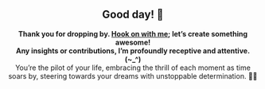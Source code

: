 <!DOCTYPE html>
<html>

<body>

<div style="text-align: center;">
  <h2>Good day! 👋</h2>
  <p>
    <strong>Thank you for dropping by. <a href ="mailto:amicableycot@gmail.com">Hook on with me</a>; let’s create something awesome!</strong><br>
    <strong>Any insights or contributions, I’m profoundly receptive and attentive. (~_^)</strong><br>
    You’re the pilot of your life, embracing the thrill of each moment as time soars by, steering towards your dreams with unstoppable determination. 🚀😄
  </p>
</div>

</body>

</html>

<!--
- **lewiskirori/lewiskirori** is a ✨ _special_ ✨ repository!
- 🔭 I’m currently working on ...
- 👯 I’m looking to collaborate on ...
- 🤔 I’m looking for help with ...
- 💬 Ask me about ...
- 📫 How to reach me: ...
- 😄 Pronouns: ...
- ⚡ Fun fact: ...
- Avant-garde || forward-looking || progressive || revolutionary || ...
- Allied: the company && affiliated || working together with && Skilled craftsmanship allied to advanced technology.
- SOftware ARchitect ASpirant.
- The Future and the Present.
-->                                                     
